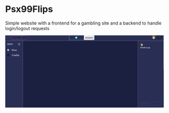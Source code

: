 # Psx99Flips
Simple website with a frontend for a gambling site and a backend to handle login/logout requests 

![Screenshot](ps99.png)
